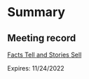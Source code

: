 # Summary


## Meeting record
[Facts Tell and Stories Sell](https://microsoftapc-my.sharepoint.com/:v:/g/personal/xinglinyu_microsoft_com/EfIIzkr9OWhOmPNOSA8fd3ABdMB18bhg8YH1YMQWA3cQmg?e=BN55Za)

Expires: 11/24/2022

